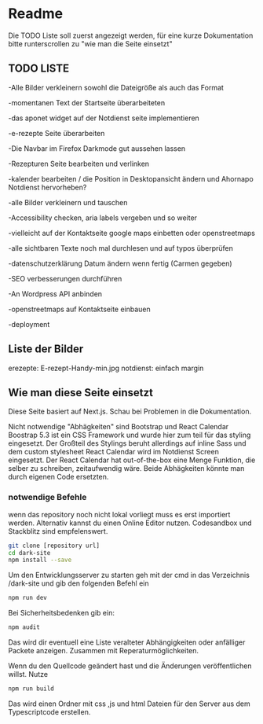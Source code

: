 # Readme
Die TODO Liste soll zuerst angezeigt werden, für eine kurze Dokumentation bitte runterscrollen zu "wie man die Seite einsetzt"

## TODO LISTE

-Alle Bilder verkleinern sowohl die Dateigröße als auch das Format

-momentanen Text der Startseite überarbeiteten

-das aponet widget auf der Notdienst seite implementieren

-e-rezepte Seite überarbeiten

-Die Navbar im Firefox Darkmode gut aussehen lassen

-Rezepturen Seite bearbeiten und verlinken

-kalender bearbeiten / die Position in Desktopansicht ändern und Ahornapo Notdienst hervorheben? 

-alle Bilder verkleinern und tauschen

-Accessibility checken, aria labels vergeben und so weiter

-vielleicht auf der Kontaktseite google maps einbetten oder openstreetmaps

-alle sichtbaren Texte noch mal durchlesen und auf typos überprüfen

-datenschutzerklärung Datum ändern wenn fertig (Carmen gegeben)

-SEO verbesserungen durchführen

-An Wordpress API anbinden

-openstreetmaps auf Kontaktseite einbauen

-deployment
## Liste der Bilder
erezepte: E-rezept-Handy-min.jpg
notdienst: einfach margin

## Wie man diese Seite einsetzt

Diese Seite basiert auf Next.js. Schau bei Problemen in die Dokumentation.

Nicht notwendige "Abhägkeiten" sind Bootstrap und React Calendar
Boostrap 5.3 ist ein CSS Framework und wurde hier zum teil für das styling eingesetzt. Der Großteil des Stylings beruht allerdings auf inline Sass und dem custom stylesheet
React Calendar wird im Notdienst Screen eingesetzt. Der React Calendar hat out-of-the-box eine Menge Funktion, die selber zu schreiben, zeitaufwendig wäre.
Beide Abhägkeiten könnte man durch eigenen Code ersetzten.

### notwendige Befehle

wenn das repository noch nicht lokal vorliegt muss es erst importiert werden.
Alternativ kannst du einen Online Editor nutzen. Codesandbox und Stackblitz sind empfelenswert.

```sh
git clone [repository url]
cd dark-site
npm install --save
```

Um den Entwicklungsserver zu starten geh mit der cmd in das Verzeichnis /dark-site und gib den folgenden Befehl ein

```sh
npm run dev
```

Bei Sicherheitsbedenken gib ein:

```sh
npm audit
```

Das wird dir eventuell eine Liste veralteter Abhängigkeiten oder anfälliger Packete anzeigen. Zusammen mit Reperaturmöglichkeiten.

Wenn du den Quellcode geändert hast und die Änderungen veröffentlichen willst. Nutze

```sh
npm run build
```

Das wird einen Ordner mit css ,js und html Dateien für den Server aus dem Typescriptcode erstellen.
